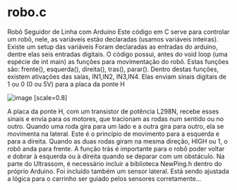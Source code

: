 # robo.c
Robô Seguidor de Linha com Arduino
Este código em C serve para controlar um robô, nele, as variáveis estão declaradas (usamos variáveis inteiras). Existe um setup das variáveis
Foram declaradas as entradas do arduino, dentre elas seis entradas digitais. O código possui, antes do void loop (uma espécie de int main) as funções para movimentação do robô. Estas funções são: frente(), esquerda(), direita(), tras(), parar().
Dentro destas funções, existem ativações das saías, IN1,IN2, IN3,IN4.
Elas enviam sinais digitais de 1 ou 0 (0 ou 5V) para a placa da ponte H

![image](https://user-images.githubusercontent.com/90293389/198030272-ea027de5-800e-47a5-9455-fed582887c5f.png) [scale=0.8]

A placa da ponte H, com um transistor de potência L298N, recebe esses sinais e envia para os motores,
que tracionam as rodas num sentido ou no outro. Quando uma roda gira para um lado e a outra gira para outro, ela se movimenta na lateral.
Este é o princípio de movimento para a esquerda e para a direita. Quando as duas rodas giram na mesma direção, HIGH ou 1, o robô anda para frente. 
A função trás é importante para o robô poder voltar e dobrar à esquerda ou à direita quando se deparar com um obstáculo.
Na parte do Ultrassom, é necessário incluir a biblioteca NewPing.h dentro do próprio Arduino. Foi incluído também um sensor lateral. Está sendo ajustada a lógica para o carrinho ser guiado pelos sensores corretamente...


